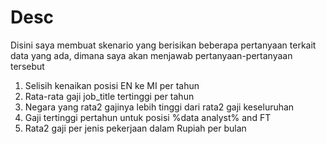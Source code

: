 # Desc

Disini saya membuat skenario yang berisikan beberapa pertanyaan terkait data yang ada, dimana saya akan menjawab pertanyaan-pertanyaan tersebut

1. Selisih kenaikan posisi EN ke MI per tahun
2. Rata-rata gaji job_title tertinggi per tahun
3. Negara yang rata2 gajinya lebih tinggi dari rata2 gaji keseluruhan
4. Gaji tertinggi pertahun untuk posisi %data analyst% and FT
5. Rata2 gaji per jenis pekerjaan dalam Rupiah per bulan
